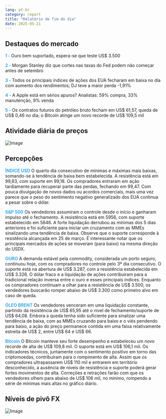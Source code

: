 ```yaml
---
lang: pt-br
category: report
title: "Relatório de fim do dia"
date: 2025-05-21
---
```



<h2>Destaques do mercado</h2>
<strong style="color: #2caef7;">1 - </strong> Ouro bem suportado, espera-se que teste US$ 3.500

<strong style="color: #2caef7;">2 - </strong> Morgan Stanley diz que cortes nas taxas do Fed podem não começar antes de setembro

<strong style="color: #2caef7;">3 - </strong> Todos os principais índices de ações dos EUA fecharam em baixa no dia com aumento dos rendimentos; DJ teve a maior perda -1,91%

<strong style="color: #2caef7;">4 - </strong> A Apple está em sérios apuros? Analistas: 59% compra, 33% manutenção, 9% venda


<strong style="color: #2caef7;">5 - </strong> Os contratos futuros do petróleo bruto fecham em US$ 61,57, queda de US$ 0,46 no dia; o Bitcoin atinge um novo recorde de US$ 109,5 mil



<h2>Atividade diária de preços</h2>
<img src="https://markleighedu.github.io/img/May-2025/21-May-2025/price.jpg" alt="Image"/>

<h2>Percepções</h2>
<strong style="color: #2caef7;">ÍNDICE USD</strong> O quarto dia consecutivo de mínimas e máximas mais baixas, somando-se à tendência de baixa bem estabelecida. A resistência está em 99,83, com suporte em 99,18. Os compradores entraram em ação tardiamente para recuperar parte das perdas, fechando em 99,47. Com pouca divulgação de novos dados ou acordos comerciais, mais uma vez parece que o peso do sentimento negativo generalizado dos EUA continua a pesar sobre o dólar.

<strong style="color: #2caef7;">S&P 500</strong> Os vendedores assumiram o controle desde o início e ganharam impulso até o fechamento. A resistência está em 5956, com suporte estabelecido em 5846. A forte liquidação derrubou as mínimas dos 5 dias anteriores e foi suficiente para iniciar um cruzamento com as MMEs sinalizando uma tendência de baixa. Observe que o suporte corresponde à resistência alcançada em 25 de março. É interessante notar que os principais mercados de ações se moveram (para baixo) na mesma direção do USDX.

<strong style="color: #2caef7;">OURO</strong> A demanda estável pela commodity, considerada um porto seguro, continuou hoje, com os compradores no controle pelo 3º dia consecutivo. O suporte está na abertura de US$ 3.287, com a resistência estabelecida em US$ 3.326. O dólar fraco e a liquidação de ações contribuíram para a tradicional relação inversa entre o ouro e esses principais índices. Enquanto os compradores continuam a olhar para a resistência de US$ 3.500, os vendedores buscarão romper abaixo de US$ 3.300 como primeiro alvo em caso de queda.

<strong style="color: #2caef7;">ÓLEO BRENT</strong> Os vendedores venceram em uma liquidação constante, partindo da resistência de US$ 65,95 até o nível de fechamento/suporte de US$ 64,08. Embora a queda tenha sido suficiente para sinalizar uma tendência de baixa, com as MMEs cruzando para baixo e o viés pendendo para baixo, a ação do preço permanece contida em uma faixa relativamente estreita de US$ 2, entre US$ 64 e US$ 66.

<strong style="color: #2caef7;">Bitcoin</strong> O Bitcoin manteve seu forte desempenho e estabeleceu um novo recorde de alta de US$ 109,8 mil. O suporte está em US$ 106,1 mil. Os indicadores técnicos, juntamente com o sentimento positivo em torno das criptomoedas, contribuíram para o rompimento de alta. Assim que os compradores ultrapassarem US$ 110 mil e entrarem em território desconhecido, a ausência de níveis de resistência e suporte poderá gerar fortes movimentos de alta. Correções e retrações farão com que os vendedores olhem para abaixo de US$ 106 mil, no mínimo, rompendo a série de mínimas mais altas no gráfico diário.



<h2>Níveis de pivô FX</h2>
<img src="https://markleighedu.github.io/img/May-2025/21-May-2025/pivot.jpg" alt="Image"/>